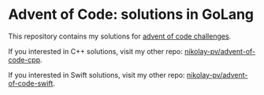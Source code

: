 # Advent of Code: solutions in GoLang

This repository contains my solutions for [advent of code challenges](https://adventofcode.com).

If you interested in C++ solutions, visit my other repo: [nikolay-pv/advent-of-code-cpp](https://github.com/nikolay-pv/advent-of-code-cpp).

If you interested in Swift solutions, visit my other repo: [nikolay-pv/advent-of-code-swift](https://github.com/nikolay-pv/advent-of-code-swift).

